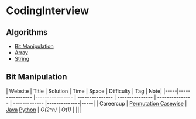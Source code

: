 # CodingInterview

## Algorithms

* [Bit Manipulation](https://github.com/Surajr/CodingInterview#bit-manipulation)
* [Array](https://github.com/surajr/CodingInterview#array)
* [String](https://github.com/surajr/CodingInterview#string)


## Bit Manipulation
| Website 		| Title           |  Solution       |  Time           | Space           | Difficulty    | Tag          | Note| 
|-----|---------------- |---------------- | --------------- | --------------- | --------------- | ------------- |--------------|-----|
 | Careercup  | [Permutation Casewise](https://www.careercup.com/question?id=6255535581036544) | [Java](./java/single-number.cpp) [Python](./Python/) | _O(2^n)_       | _O(1)_          |         |||
